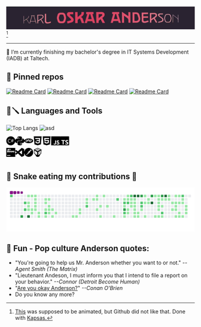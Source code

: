 
![karl-oskar-anderson](./img/karl-oskar-anderson.png)[^1]
[^1]: [This](https://raw.githubusercontent.com/oskar-anderson/oskar-anderson/main/gif/karl-oskar-anderson.mp4) was supposed to be animated, but Github did not like that. Done with [Kapsas.](https://github.com/oskar-anderson/Kapsas)
---

🌱 I’m currently finishing my bachelor's degree in IT Systems Development (IADB) at Taltech.


📌 Pinned repos
---
[![Readme Card](https://github-readme-stats.vercel.app/api/pin/?username=oskar-anderson&repo=Tempsens)](https://github.com/oskar-anderson/Tempsens)
[![Readme Card](https://github-readme-stats.vercel.app/api/pin/?username=oskar-anderson&repo=maanteeamet-timescanner)](https://github.com/oskar-anderson/maanteeamet-timescanner)
[![Readme Card](https://github-readme-stats.vercel.app/api/pin/?username=oskar-anderson&repo=Kapsas)](https://github.com/oskar-anderson/Kapsas)
[![Readme Card](https://github-readme-stats.vercel.app/api/pin/?username=oskar-anderson&repo=MinimumSpanningTree)](https://github.com/oskar-anderson/MinimumSpanningTree)


🐍🪛 Languages and Tools
---
![Top Langs](https://github-readme-stats.vercel.app/api/top-langs/?username=oskar-anderson&layout=compact&custom_title=Top+5+languages&langs_count=8&hide=scss)
![asd](https://github-langs.herokuapp.com/?username=oskar-anderson)

<!-- 
Icons from https://simpleicons.org/ 
-->
<img align="left" alt="csharp" src="./img/csharp.svg" width="24px">
<img align="left" alt="python" src="./img/python.svg" width="24px">
<img align="left" alt="php" src="./img/php.svg" width="24px">

<img align="left" alt="css3" src="./img/css3.svg" width="24px">
<img align="left" alt="html5" src="./img/html5.svg" width="24px">
<img align="left" alt="javascript" src="./img/javascript.svg" width="24px">
<img align="left" alt="typescript" src="./img/typescript.svg" width="24px">

&nbsp;  <!-- br element did not work, weird ... -->

<img align="left" alt="jetbrains" src="./img/jetbrains.svg" width="24px">
<img align="left" alt="visualstudiocode" src="./img/visualstudiocode.svg" width="24px">
<img align="left" alt="postman" src="./img/postman.svg" width="24px">
<img align="left" alt="virtualbox" src="./img/virtualbox.svg" width="24px"><br><br>

🐍 Snake eating my contributions 🐍
---
![Contribution](./gif/github-contribution-grid-snake.gif)

💬 Fun - Pop culture Anderson quotes:
---
* "You're going to help us Mr. Anderson whether you want to or not." <cite>--Agent Smith (The Matrix)</cite>
* "Lieutenant Andeson, I must inform you that I intend to file a report on your behavior." <cite>--Connor (Detroit Become Human)</cite>
* "[Are you okay Anderson?](https://www.youtube.com/watch?v=Owrj4i2rpwc&t=112s)" <cite>--Conan O'Brien</cite>
* Do you know any more?

<!-- possible new one https://www.anisearch.com/character/95265,anderson -->

<!--
**oskar-anderson/oskar-anderson** is a ✨ _special_ ✨ repository because its `README.md` (this file) appears on your GitHub profile.

Here are some ideas to get you started:

- 🔭 I’m currently working on ...
- 🌱 I’m currently learning ...
- 👯 I’m looking to collaborate on ...
- 🤔 I’m looking for help with ...
- 💬 Ask me about ...
- 📫 How to reach me: ...
- 😄 Pronouns: ...
- ⚡ Fun fact: ...

https://emojipedia.org
-->
